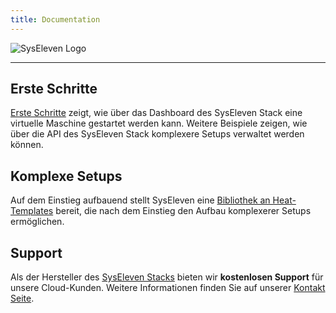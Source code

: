 ```yaml
---
title: Documentation
---
```


![SysEleven Logo](/images/stacklogo.svg)

---

## Erste Schritte

[Erste Schritte](/tutorials/firststeps/) zeigt, wie über das Dashboard des SysEleven Stack eine virtuelle Maschine gestartet werden kann. Weitere Beispiele zeigen, wie über die API des SysEleven Stack komplexere Setups verwaltet werden können. 

## Komplexe Setups

Auf dem Einstieg aufbauend stellt SysEleven eine [Bibliothek an Heat-Templates](https://github.com/syseleven/heat-examples) bereit, die nach dem Einstieg den Aufbau komplexerer Setups ermöglichen.

## Support

Als der Hersteller des [SysEleven Stacks](https://dashboard.cloud.syseleven.net/) bieten wir **kostenlosen Support** für unsere Cloud-Kunden. Weitere Informationen finden Sie auf unserer [Kontakt Seite](/support/contact/).
